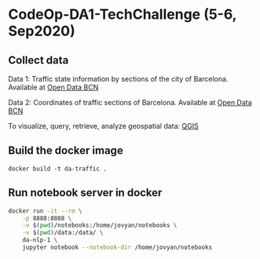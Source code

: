 # CodeOp-DA1-TechChallenge (5-6, Sep2020)

## Collect data

Data 1: Traffic state information by sections of the city of Barcelona. Available at [Open Data BCN](https://opendata-ajuntament.barcelona.cat/data/en/dataset/trams)

Data 2: Coordinates of traffic sections of Barcelona. Available at [Open Data BCN](https://opendata-ajuntament.barcelona.cat/data/es/dataset/transit-relacio-trams)

To visualize, query, retrieve, analyze geospatial data: [QGIS](https://www.qgis.org/en/site/)


## Build the docker image

```
docker build -t da-traffic .
```

## Run notebook server in docker

```bash
docker run -it --rm \
    -p 8888:8888 \
    -v $(pwd)/notebooks:/home/jovyan/notebooks \
    -v $(pwd)/data:/data/ \
    da-nlp-1 \
    jupyter notebook --notebook-dir /home/jovyan/notebooks
```
